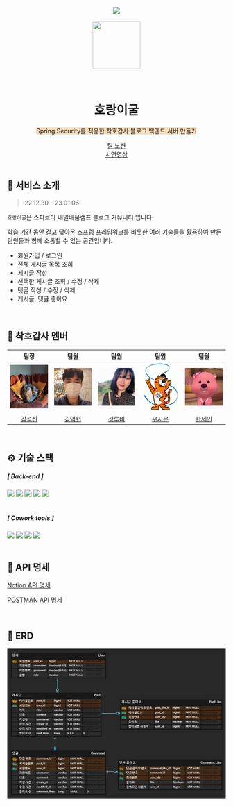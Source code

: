 <p align="middle">
  <a href="https://hits.seeyoufarm.com"><img src="https://hits.seeyoufarm.com/api/count/incr/badge.svg?url=https%3A%2F%2Fgithub.com%2Fkimikhyeon1%2Ftigerhunter1-board.git&count_bg=%2379C83D&title_bg=%23555555&icon=&icon_color=%23E7E7E7&title=visit&edge_flat=false"/></a>
</p>



<p align="middle">
    <a>
        <img width="110px;" height="110px;" src="https://cdn-icons-png.flaticon.com/512/3157/3157548.png">
</p>

<br>

<h1 align="middle"> 호랑이굴 </h1>

<p align="center"><span style='background-color: #F7DDBE'> Spring Security를 적용한 착호갑사 블로그 백엔드 서버 만들기</span></p>

<div align="center"><a href="https://www.notion.so/88ceb94fb8804ac398e9b0e5ba23d396">팀 노션</a><br>
<a href="https://youtu.be/lYL0esCLXWQ">시연영상</a></div>

<br>

## 💬 서비스 소개

> 22.12.30 - 23.01.06

`호랑이굴`은 스파르타 내일배움캠프 블로그 커뮤니티 입니다.

학습 기간 동안 갈고 닦아온 스프링 프레임워크를 비롯한 여러 기술들을 활용하여 만든 팀원들과 함께 소통할 수 있는 공간입니다.

* 회원가입 / 로그인
* 전체 게시글 목록 조회
* 게시글 작성
* 선택한 게시글 조회 / 수정 / 삭제
* 댓글 작성 / 수정 / 삭제
* 게시글, 댓글 좋아요

<br>

## 🤝 착호갑사 멤버

|                             팀장                             |                             팀원                             |                             팀원                             |                             팀원                             |                             팀원                             |
| :----------------------------------------------------------: | :----------------------------------------------------------: | :----------------------------------------------------------: | :----------------------------------------------------------: | :----------------------------------------------------------: |
| <img width="110px" height="100px" src="README.assets/image-20230105192144947.png"> | <img width="110px" src="README.assets/image-20230105193957076.png"> | <img width="110px" src="README.assets/image-20230105193758808.png"> | <img width="110px" height="110px" src="README.assets/image-20230105191743234.png"> | <img width="110px" src="README.assets/image-20230105192529978.png"> |
|            [김석진](https://github.com/tae993136)            |           [김익현](https://github.com/kimikhyeon1)           |             [성루비](https://github.com/quipu1)              |            [우시은](https://github.com/sieun-Woo)            |             [한세인](https://github.com/seinni2)             |

<br>

## ⚙ 기술 스택

##### [ Back-end ]

<div>
    <img src = "https://img.shields.io/badge/java-%23ED8B00.svg?style=for-the-badge&logo=java&logoColor=white">
    <img src = "https://img.shields.io/badge/JWT-black?style=for-the-badge&logo=JSON%20web%20tokens">
    <img src = "https://img.shields.io/badge/spring-%236DB33F.svg?style=for-the-badge&logo=spring&logoColor=white">
    <img src = "https://img.shields.io/badge/Gradle-02303A.svg?style=for-the-badge&logo=Gradle&logoColor=white">
    <img src = "https://img.shields.io/badge/IntelliJIDEA-000000.svg?style=for-the-badge&logo=intellij-idea&logoColor=white">
</div>

<br>

##### [ Cowork tools ]

<div>
    <img src = "https://img.shields.io/badge/github-%23121011.svg?style=for-the-badge&logo=github&logoColor=white">
    <img src = "https://img.shields.io/badge/Postman-FF6C37?style=for-the-badge&logo=postman&logoColor=white">
    <img src = "https://img.shields.io/badge/Notion-%23000000.svg?style=for-the-badge&logo=notion&logoColor=white">
    <img src = "https://img.shields.io/badge/Slack-4A154B?style=for-the-badge&logo=slack&logoColor=white">
</div>

<br>

## 📃 API 명세

<a href="https://www.notion.so/7184e013e92c4574a891ac5013488508?v=782c6ff6279b4bc9a9bae01e2d246a42">Notion API 명세</a>

<a href="https://documenter.getpostman.com/view/24826285/2s8Z73xAJa#6b7ec320-869f-4fc2-881d-6a4f1934410e">POSTMAN API 명세</a>

<br>

## 📌 ERD

![image-20230105174621696](README.assets/image-20230105174621696.png)
